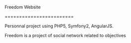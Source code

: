 Freedom Website

========================

Personnal project using PHP5, Symfony2, AngularJS. 

Freedom is a project of social network related to objectives
